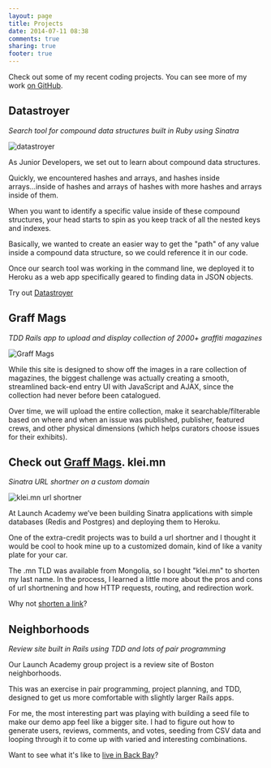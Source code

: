 ```yaml
---
layout: page
title: Projects
date: 2014-07-11 08:38
comments: true
sharing: true
footer: true
---
```


Check out some of my recent coding projects. You can see more of my work [on GitHub](http://github.com/dankleiman).

Datastroyer
-----------

*Search tool for compound data structures built in Ruby using Sinatra*

![datastroyer](https://cloud.githubusercontent.com/assets/5974052/3552758/e4f93016-08fb-11e4-8710-38783f870f77.png)

As Junior Developers, we set out to learn about compound data structures.

Quickly, we encountered hashes and arrays, and hashes inside arrays...inside of hashes and arrays of hashes with more hashes and arrays inside of them.

When you want to identify a specific value inside of these compound structures, your head starts to spin as you keep track of all the nested keys and indexes.

Basically, we wanted to create an easier way to get the "path" of any value inside a compound data structure, so we could reference it in our code.

Once our search tool was working in the command line, we deployed it to Heroku as a web app specifically geared to finding data in JSON objects.

Try out [Datastroyer](http://datastroyer.herokuapp.com/)

Graff Mags
----------

*TDD Rails app to upload and display collection of 2000+ graffiti magazines*

![Graff Mags](https://cloud.githubusercontent.com/assets/5974052/3553912/6965f58a-0908-11e4-8b2b-b14a91407f40.png)

While this site is designed to show off the images in a rare collection of magazines, the biggest challenge was actually creating a smooth, streamlined back-end entry UI with JavaScript and AJAX, since the collection had never before been catalogued.

Over time, we will upload the entire collection, make it searchable/filterable based on where and when an issue was published, publisher, featured crews, and other physical dimensions (which helps curators choose issues for their exhibits).

Check out [Graff Mags](http://graffmags.herokuapp.com).
klei.mn
-------

*Sinatra URL shortner on a custom domain*

![klei.mn url shortner](https://cloud.githubusercontent.com/assets/5974052/3552773/0d98248c-08fc-11e4-8457-0c3168613db8.png)

At Launch Academy we’ve been building Sinatra applications with simple databases (Redis and Postgres) and deploying them to Heroku.

One of the extra-credit projects was to build a url shortner and I thought it would be cool to hook mine up to a customized domain, kind of like a vanity plate for your car.

The .mn TLD was available from Mongolia, so I bought "klei.mn" to shorten my last name. In the process, I learned a little more about the pros and cons of url shortnening and how HTTP requests, routing, and redirection work.

Why not [shorten a link](http://klei.mn)?

Neighborhoods
-------------

*Review site built in Rails using TDD and lots of pair programming*

Our Launch Academy group project is a review site of Boston neighborhoods.

This was an exercise in pair programming, project planning, and TDD, designed to get us more comfortable with slightly larger Rails apps.

For me, the most interesting part was playing with building a seed file to make our demo app feel like a bigger site. I had to figure out how to generate users, reviews, comments, and votes, seeding from CSV data and looping through it to come up with varied and interesting combinations.

Want to see what it's like to [live in Back Bay](http://ancient-tor-3174.herokuapp.com/neighborhoods/2)?

